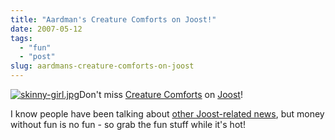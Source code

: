 ```yaml
---
title: "Aardman's Creature Comforts on Joost!"
date: 2007-05-12
tags: 
  - "fun"
  - "post"
slug: aardmans-creature-comforts-on-joost
---
```


[![skinny-girl.jpg](/assets/images/movable-type-blog-archives/skinny-girl.jpg)](http://eyeballsandfishlips.blogspot.com/)Don't miss [Creature Comforts](http://www.creaturecomforts.tv/) on [Joost](http://joost.com)!

I know people have been talking about [other Joost-related news](http://www.techcrunch.com/2007/05/09/6022/), but money without fun is no fun - so grab the fun stuff while it's hot!
